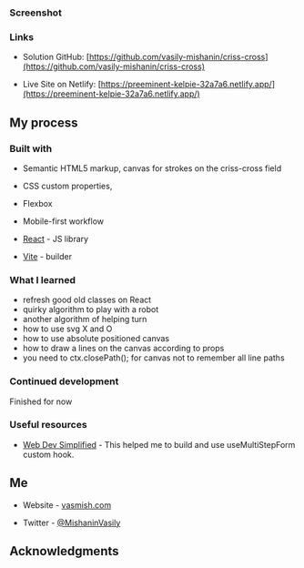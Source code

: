 ### Screenshot

### Links

- Solution GitHub: [https://github.com/vasily-mishanin/criss-cross](https://github.com/vasily-mishanin/criss-cross)

- Live Site on Netlify: [https://preeminent-kelpie-32a7a6.netlify.app/](https://preeminent-kelpie-32a7a6.netlify.app/)

## My process

### Built with

- Semantic HTML5 markup, canvas for strokes on the criss-cross field

- CSS custom properties,

- Flexbox

- Mobile-first workflow

- [React](https://reactjs.org/) - JS library

- [Vite](https://vitejs.dev/) - builder

### What I learned

- refresh good old classes on React
- quirky algorithm to play with a robot
- another algorithm of helping turn
- how to use svg X and O
- how to use absolute positioned canvas
- how to draw a lines on the canvas according to props
- you need to ctx.closePath(); for canvas not to remember all line paths

### Continued development

Finished for now

### Useful resources

- [Web Dev Simplified](https://www.youtube.com/@WebDevSimplified) - This helped me to build and use useMultiStepForm custom hook.

## Me

- Website - [vasmish.com](https://vasmish.com/)

- Twitter - [@MishaninVasily](https://twitter.com/MishaninVasily)

## Acknowledgments
